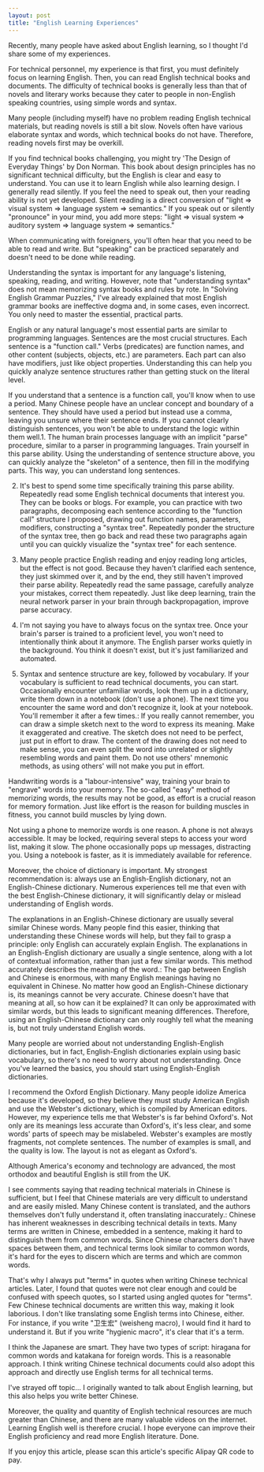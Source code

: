 ```yaml
---
layout: post
title: "English Learning Experiences"
---
```



Recently, many people have asked about English learning, so I thought I'd share some of my experiences.

For technical personnel, my experience is that first, you must definitely focus on learning English. Then, you can read English technical books and documents. The difficulty of technical books is generally less than that of novels and literary works because they cater to people in non-English speaking countries, using simple words and syntax.

Many people (including myself) have no problem reading English technical materials, but reading novels is still a bit slow. Novels often have various elaborate syntax and words, which technical books do not have. Therefore, reading novels first may be overkill.

If you find technical books challenging, you might try 'The Design of Everyday Things' by Don Norman. This book about design principles has no significant technical difficulty, but the English is clear and easy to understand. You can use it to learn English while also learning design. I generally read silently. If you feel the need to speak out, then your reading ability is not yet developed. Silent reading is a direct conversion of "light => visual system => language system => semantics." If you speak out or silently "pronounce" in your mind, you add more steps: "light => visual system => auditory system => language system => semantics."

When communicating with foreigners, you'll often hear that you need to be able to read and write. But "speaking" can be practiced separately and doesn't need to be done while reading.

Understanding the syntax is important for any language's listening, speaking, reading, and writing. However, note that "understanding syntax" does not mean memorizing syntax books and rules by rote. In "Solving English Grammar Puzzles," I've already explained that most English grammar books are ineffective dogma and, in some cases, even incorrect. You only need to master the essential, practical parts.

English or any natural language's most essential parts are similar to programming languages. Sentences are the most crucial structures. Each sentence is a "function call." Verbs (predicates) are function names, and other content (subjects, objects, etc.) are parameters. Each part can also have modifiers, just like object properties. Understanding this can help you quickly analyze sentence structures rather than getting stuck on the literal level.

If you understand that a sentence is a function call, you'll know when to use a period. Many Chinese people have an unclear concept and boundary of a sentence. They should have used a period but instead use a comma, leaving you unsure where their sentence ends. If you cannot clearly distinguish sentences, you won't be able to understand the logic within them well.1. The human brain processes language with an implicit "parse" procedure, similar to a parser in programming languages. Train yourself in this parse ability. Using the understanding of sentence structure above, you can quickly analyze the "skeleton" of a sentence, then fill in the modifying parts. This way, you can understand long sentences.

2. It's best to spend some time specifically training this parse ability. Repeatedly read some English technical documents that interest you. They can be books or blogs. For example, you can practice with two paragraphs, decomposing each sentence according to the "function call" structure I proposed, drawing out function names, parameters, modifiers, constructing a "syntax tree". Repeatedly ponder the structure of the syntax tree, then go back and read these two paragraphs again until you can quickly visualize the "syntax tree" for each sentence.

3. Many people practice English reading and enjoy reading long articles, but the effect is not good. Because they haven't clarified each sentence, they just skimmed over it, and by the end, they still haven't improved their parse ability. Repeatedly read the same passage, carefully analyze your mistakes, correct them repeatedly. Just like deep learning, train the neural network parser in your brain through backpropagation, improve parse accuracy.

4. I'm not saying you have to always focus on the syntax tree. Once your brain's parser is trained to a proficient level, you won't need to intentionally think about it anymore. The English parser works quietly in the background. You think it doesn't exist, but it's just familiarized and automated.

5. Syntax and sentence structure are key, followed by vocabulary. If your vocabulary is sufficient to read technical documents, you can start. Occasionally encounter unfamiliar words, look them up in a dictionary, write them down in a notebook (don't use a phone). The next time you encounter the same word and don't recognize it, look at your notebook. You'll remember it after a few times.: If you really cannot remember, you can draw a simple sketch next to the word to express its meaning. Make it exaggerated and creative. The sketch does not need to be perfect, just put in effort to draw. The content of the drawing does not need to make sense, you can even split the word into unrelated or slightly resembling words and paint them. Do not use others' mnemonic methods, as using others' will not make you put in effort.

Handwriting words is a "labour-intensive" way, training your brain to "engrave" words into your memory. The so-called "easy" method of memorizing words, the results may not be good, as effort is a crucial reason for memory formation. Just like effort is the reason for building muscles in fitness, you cannot build muscles by lying down.

Not using a phone to memorize words is one reason. A phone is not always accessible. It may be locked, requiring several steps to access your word list, making it slow. The phone occasionally pops up messages, distracting you. Using a notebook is faster, as it is immediately available for reference.

Moreover, the choice of dictionary is important. My strongest recommendation is: always use an English-English dictionary, not an English-Chinese dictionary. Numerous experiences tell me that even with the best English-Chinese dictionary, it will significantly delay or mislead understanding of English words.

The explanations in an English-Chinese dictionary are usually several similar Chinese words. Many people find this easier, thinking that understanding these Chinese words will help, but they fail to grasp a principle: only English can accurately explain English. The explanations in an English-English dictionary are usually a single sentence, along with a lot of contextual information, rather than just a few similar words. This method accurately describes the meaning of the word.: The gap between English and Chinese is enormous, with many English meanings having no equivalent in Chinese. No matter how good an English-Chinese dictionary is, its meanings cannot be very accurate. Chinese doesn't have that meaning at all, so how can it be explained? It can only be approximated with similar words, but this leads to significant meaning differences. Therefore, using an English-Chinese dictionary can only roughly tell what the meaning is, but not truly understand English words.

Many people are worried about not understanding English-English dictionaries, but in fact, English-English dictionaries explain using basic vocabulary, so there's no need to worry about not understanding. Once you've learned the basics, you should start using English-English dictionaries.

I recommend the Oxford English Dictionary. Many people idolize America because it's developed, so they believe they must study American English and use the Webster's dictionary, which is compiled by American editors. However, my experience tells me that Webster's is far behind Oxford's. Not only are its meanings less accurate than Oxford's, it's less clear, and some words' parts of speech may be mislabeled. Webster's examples are mostly fragments, not complete sentences. The number of examples is small, and the quality is low. The layout is not as elegant as Oxford's.

Although America's economy and technology are advanced, the most orthodox and beautiful English is still from the UK.

I see comments saying that reading technical materials in Chinese is sufficient, but I feel that Chinese materials are very difficult to understand and are easily misled. Many Chinese content is translated, and the authors themselves don't fully understand it, often translating inaccurately.: Chinese has inherent weaknesses in describing technical details in texts. Many terms are written in Chinese, embedded in a sentence, making it hard to distinguish them from common words. Since Chinese characters don't have spaces between them, and technical terms look similar to common words, it's hard for the eyes to discern which are terms and which are common words.

That's why I always put "terms" in quotes when writing Chinese technical articles. Later, I found that quotes were not clear enough and could be confused with speech quotes, so I started using angled quotes for "terms". Few Chinese technical documents are written this way, making it look laborious. I don't like translating some English terms into Chinese, either. For instance, if you write "卫生宏" (weisheng macro), I would find it hard to understand it. But if you write "hygienic macro", it's clear that it's a term.

I think the Japanese are smart. They have two types of script: hiragana for common words and katakana for foreign words. This is a reasonable approach. I think writing Chinese technical documents could also adopt this approach and directly use English terms for all technical terms.

I've strayed off topic... I originally wanted to talk about English learning, but this also helps you write better Chinese.

Moreover, the quality and quantity of English technical resources are much greater than Chinese, and there are many valuable videos on the internet. Learning English well is therefore crucial. I hope everyone can improve their English proficiency and read more English literature. Done.

If you enjoy this article, please scan this article's specific Alipay QR code to pay.